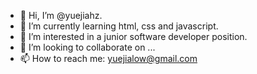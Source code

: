 - 👋 Hi, I’m @yuejiahz.
- 🌱 I’m currently learning html, css and javascript.
- 👀 I’m interested in a junior software developer position.
- 💞️ I’m looking to collaborate on ...
- 📫 How to reach me: yuejialow@gmail.com

<!---
yuejiahz/yuejiahz is a ✨ special ✨ repository because its `README.md` (this file) appears on your GitHub profile.
You can click the Preview link to take a look at your changes.
--->
